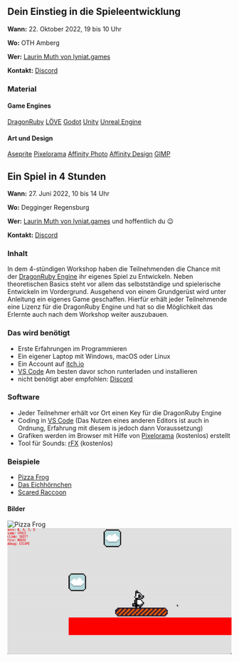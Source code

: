 ## Dein Einstieg in die Spieleentwicklung

**Wann:** 22. Oktober 2022, 19 bis 10 Uhr

**Wo:** OTH Amberg

**Wer:** [Laurin Muth von lyniat.games](https://lyniat.games)

**Kontakt:** [Discord](http://discord.lyniat.games)

### Material
#### Game Engines
[DragonRuby](https://dragonruby.org)
[LÖVE](https://love2d.org)
[Godot](https://godotengine.org)
[Unity](https://unity.com)
[Unreal Engine](https://www.unrealengine.com)

#### Art und Design
[Aseprite](https://www.aseprite.org)
[Pixelorama](https://orama-interactive.itch.io/pixelorama)
[Affinity Photo](https://affinity.serif.com/de/photo)
[Affinity Design](https://affinity.serif.com/de/designer)
[GIMP](https://www.gimp.org)

## Ein Spiel in 4 Stunden

**Wann:** 27. Juni 2022, 10 bis 14 Uhr

**Wo:** Degginger Regensburg

**Wer:** [Laurin Muth von lyniat.games](https://lyniat.games) und hoffentlich du 😉

**Kontakt:** [Discord](http://discord.lyniat.games)

### Inhalt
In dem 4-stündigen Workshop haben die Teilnehmenden die Chance mit der [DragonRuby Engine](https://dragonruby.org/toolkit/game) ihr eigenes Spiel zu Entwickeln. Neben theoretischen Basics steht vor allem das selbstständige und spielerische Entwickeln im Vordergrund.
Ausgehend von einem Grundgerüst wird unter Anleitung ein eigenes Game geschaffen. Hierfür erhält jeder Teilnehmende eine Lizenz für die DragonRuby Engine und hat so die Möglichkeit das Erlernte auch nach dem Workshop weiter auszubauen.

### Das wird benötigt
- Erste Erfahrungen im Programmieren
- Ein eigener Laptop mit Windows, macOS oder Linux
- Ein Account auf [itch.io](https://itch.io)
- [VS Code](https://code.visualstudio.com) Am besten davor schon runterladen und installieren
- nicht benötigt aber empfohlen: [Discord](http://discord.lyniat.games)

### Software
- Jeder Teilnehmer erhält vor Ort einen Key für die DragonRuby Engine
- Coding in [VS Code](https://code.visualstudio.com) (Das Nutzen eines anderen Editors ist auch in Ordnung, Erfahrung mit diesem is jedoch dann Voraussetzung)
- Grafiken werden im Browser mit Hilfe von [Pixelorama](https://orama-interactive.itch.io/pixelorama) (kostenlos) erstellt
- Tool für Sounds: [rFX](https://raylibtech.itch.io/rfxgen) (kostenlos)

### Beispiele
- [Pizza Frog](https://wauwaugirly.itch.io/pizza-frog)
- [Das Eichhörnchen](https://github.com/Lyniat/eichhoernchen-ggj22)
- [Scared Raccoon](https://lyniat.github.io/scared-raccoon/)

#### Bilder
![Pizza Frog](/screenshots/pizza-frog.gif)
![Platformer](/screenshots/collisions_2.gif)
